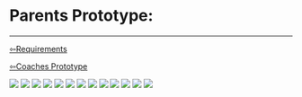 # Parents Prototype:

----------------------------------

[⇦Requirements](requirementgathering.md)

[⇦Coaches Prototype](coaches.md) 

<img src="../imgs\Prototypes\Parent_Prototypes\Slide1.png" >
<img src="../imgs\Prototypes\Parent_Prototypes\Slide2.png" >
<img src="../imgs\Prototypes\Parent_Prototypes\Slide3.png" >
<img src="../imgs\Prototypes\Parent_Prototypes\Slide4.png" >
<img src="../imgs\Prototypes\Parent_Prototypes\Slide5.png" >
<img src="../imgs\Prototypes\Parent_Prototypes\Slide6.png" >
<img src="../imgs\Prototypes\Parent_Prototypes\Slide7.png" >
<img src="../imgs\Prototypes\Parent_Prototypes\Slide8.png" >
<img src="../imgs\Prototypes\Parent_Prototypes\Slide9.png" >
<img src="../imgs\Prototypes\Parent_Prototypes\Slide10.png" >
<img src="../imgs\Prototypes\Parent_Prototypes\Slide11.png" >
<img src="../imgs\Prototypes\Parent_Prototypes\Slide12.png" >
<img src="../imgs\Prototypes\Parent_Prototypes\Slide13.png" >
